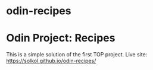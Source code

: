 # odin-recipes
# Odin Project: Recipes
This is a simple solution of the first TOP project.
Live site: https://solkol.github.io/odin-recipes/